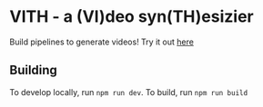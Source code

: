 # VITH - a (VI)deo syn(TH)esizier

Build pipelines to generate videos! Try it out [here](https://aneeshdurg.me/vith)

## Building

To develop locally, run `npm run dev`. To build, run `npm run build`
